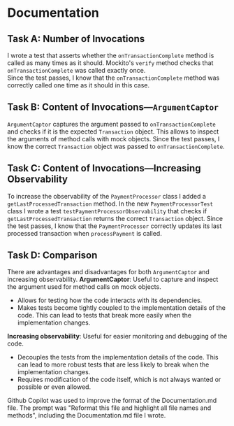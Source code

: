 # Documentation

## Task A: Number of Invocations

I wrote a test that asserts whether the `onTransactionComplete` method is called as many times as it should. 
Mockito's `verify` method checks that `onTransactionComplete` was called exactly once.  
Since the test passes, I know that the `onTransactionComplete` method was correctly called one time as it should in this case.

## Task B: Content of Invocations—`ArgumentCaptor`

`ArgumentCaptor` captures the argument passed to `onTransactionComplete` and checks if it is the expected `Transaction` object. 
This allows to inspect the arguments of method calls with mock objects. 
Since the test passes, I know the correct `Transaction` object was passed to `onTransactionComplete`.

## Task C: Content of Invocations—Increasing Observability

To increase the observability of the `PaymentProcessor` class I added a `getLastProcessedTransaction` method. 
In the new `PaymentProcessorTest` class I wrote a test `testPaymentProcessorObservability` that checks if `getLastProcessedTransaction` returns the correct `Transaction` object.
Since the test passes, I know that the `PaymentProcessor` correctly updates its last processed transaction when `processPayment` is called.

## Task D: Comparison

There are advantages and disadvantages for both `ArgumentCaptor` and increasing observability.
**ArgumentCaptor**: Useful to capture and inspect the argument used for method calls on mock objects.
- Allows for testing how the code interacts with its dependencies. 
- Makes tests become tightly coupled to the implementation details of the code. This can lead to tests that break more easily when the implementation changes. 

**Increasing observability**: Useful for easier monitoring and debugging of the code.
- Decouples the tests from the implementation details of the code. This can lead to more robust tests that are less likely to break when the implementation changes.
- Requires modification of the code itself, which is not always wanted or possible or even allowed.

Github Copilot was used to improve the format of the Documentation.md file. The prompt was "Reformat this file and highlight all file names and methods", including the Documentation.md file I wrote.